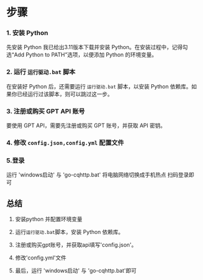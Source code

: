 # 步骤

### 1. 安装 Python

先安装 Python 我已给出3.11版本下载并安装 Python。在安装过程中，记得勾选“Add Python to PATH”选项，以便添加 Python 的环境变量。

### 2. 运行 `运行驱动.bat` 脚本

在安装好 Python 后，还需要运行 `运行驱动.bat` 脚本，以安装 Python 依赖库。如果你已经运行过该脚本，则可以跳过这一步。

### 3. 注册或购买 GPT API 账号

要使用 GPT API，需要先注册或购买 GPT  账号，并获取 API 密钥。

### 4. 修改 `config.json,config.yml` 配置文件

### 5.登录

运行 'windows启动' 与 'go-cqhttp.bat'
将电脑网络切换成手机热点 扫码登录即可


## 总结

1. 安装python 并配置环境变量

2. 运行`运行驱动.bat`脚本，安装 Python 依赖库。

3. 注册或购买gpt账号，并获取api填写'config.json'。

4. 修改'config.yml'文件

4. 最后，运行 'windows启动' 与 'go-cqhttp.bat'即可

